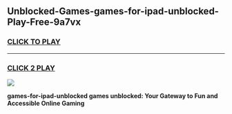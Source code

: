 
## Unblocked-Games-games-for-ipad-unblocked-Play-Free-9a7vx
<h3>
<a href="https://premium76.site?title=games-for-ipad-unblocked&ref=18A">CLICK TO PLAY</a></h3>
<hr>

<h3>
<a href="https://premium76.site?title=games-for-ipad-unblocked&ref=18A">CLICK 2 PLAY</a>
  
</h3>

<a href="https://premium76.site?title=games-for-ipad-unblocked&ref=18A"><img src="https://clearcache.store/games.png"></a>


**games-for-ipad-unblocked games unblocked: Your Gateway to Fun and Accessible Online Gaming**
